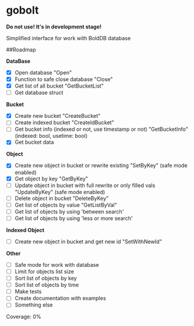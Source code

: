 # gobolt

**Do not use! It's in development stage!**

Simplified interface for work with BoldDB database

##Roadmap

**DataBase**
 - [x] Open database "Open"
 - [x] Function to safe close database "Close"
 - [x] Get list of all bucket "GetBucketList"
 - [ ] Get database struct

**Bucket**
 - [x] Create new bucket "CreateBucket"
 - [ ] Create indexed bucket "CreateIdBucket"
 - [ ] Get bucket info (indexed or not, use timestamp or not) "GetBucketInfo" (indexed: bool, usetime: bool)
 - [x] Get bucket data

**Object**
- [x] Create new object in bucket or rewrite existing "SetByKey" (safe mode enabled)
- [x] Get object by key "GetByKey"
- [ ] Update object in bucket with full rewrite or only filled vals "UpdateByKey" (safe mode enabled)
- [ ] Delete object in bucket "DeleteByKey"
- [ ] Get list of objects by value "GetListByVal"
- [ ] Get list of objects by using 'between search'
- [ ] Get list of objects by using 'less or more search'

**Indexed Object**
- [ ] Create new object in bucket and get new id "SetWithNewId"

**Other**
 - [ ] Safe mode for work with database
 - [ ] Limit for objects list size
 - [ ] Sort list of objects by key
 - [ ] Sort list of objects by time
 - [ ] Make tests
 - [ ] Create documentation with examples
 - [ ] Something else

 Coverage: 0%
